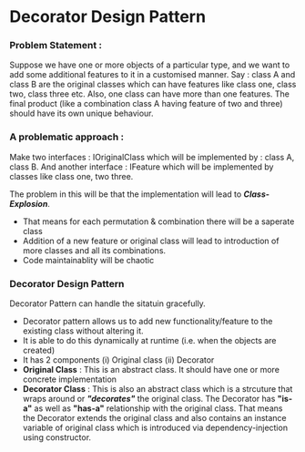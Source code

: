 # Decorator Design Pattern

### Problem Statement :
Suppose we have one or more objects of a particular type, and we want to add some additional features to it in a customised manner. 
Say : class A and class B are the original classes which can have features like class one, class two, class three etc. 
Also, one class can have more than one features. 
The final product (like a combination class A having feature of two and three) should have its own unique behaviour.

### A problematic approach :
Make two interfaces : IOriginalClass which will be implemented by : class A, class B. 
And another interface : IFeature which will be implemented by classes like class one, two three.

The problem in this will be that the implementation will lead to ***Class-Explosion***. 
- That means for each permutation & combination there will be a saperate class
- Addition of a new feature or original class will lead to introduction of more classes and all its combinations.
- Code maintainablity will be chaotic

### Decorator Design Pattern
Decorator Pattern can handle the sitatuin gracefully.
- Decorator pattern allows us to add new functionality/feature to the existing class without altering it.
- It is able to do this dynamically at runtime (i.e. when the objects are created)
- It has 2 components (i) Original class (ii) Decorator
- **Original Class** : This is an abstract class. It should have one or more concrete implementation
- **Decorator Class** : This is also an abstract class which is a strcuture that wraps around or ***"decorates"*** the original class.
The Decorator has **"is-a"** as well as **"has-a"** relationship with the original class. That means the Decorator extends the original class and also contains an instance variable of original class which is introduced via dependency-injection using constructor.

 
